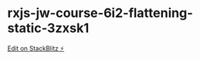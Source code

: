 # rxjs-jw-course-6i2-flattening-static-3zxsk1

[Edit on StackBlitz ⚡️](https://stackblitz.com/edit/rxjs-jw-course-6i2-flattening-static-3zxsk1)